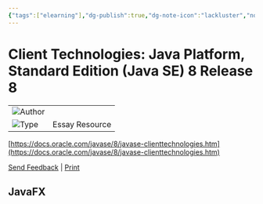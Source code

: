 ```yaml
---
{"tags":["elearning"],"dg-publish":true,"dg-note-icon":"lackluster","noteIcon":"lackluster","permalink":"/04-resources-material-para-zettel/elearning/client-technologies-java-platform-standard-edition/","dgPassFrontmatter":true,"created":"2025-10-16T10:20:41.163+01:00","updated":"2025-10-24T16:05:24.730+01:00"}
---
```



# Client Technologies: Java Platform, Standard Edition (Java SE) 8 Release 8

|   |   |
|---|---|
|![](Dashboard/Attachments/list_gray%20884.svg)Author||
|![](Dashboard/Attachments/arrow-circle-down_gray%20922.svg)Type|Essay Resource|

[https://docs.oracle.com/javase/8/javase-clienttechnologies.htm](https://docs.oracle.com/javase/8/javase-clienttechnologies.htm)

[Send Feedback](mailto:javasedocs_us@oracle.com) | [Print](https://docs.oracle.com/javase/8/javase-clienttechnologies.htm#)

## JavaFX